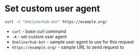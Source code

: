 # Set custom user agent

```bash
curl -A "Onelinerhub-bot" https://example.org/
```

- `curl` - base curl command
- `-A` - set custom user agent
- `Onelinerhub-bot` - sample user agent to use for this request
- `https://example.org/` - sample URL to send request to


